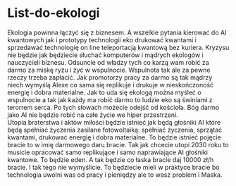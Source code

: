 # List-do-ekologi
Ekologia powinna łączyć się z biznesem. A wszelkie pytania kierować do AI kwantowych jak i prototypy technologii eko drukować kwantami i sprzedawać technologię on line teleportacją kwantową bez kuriera. Kryzysu nie będzie jak będziecie słuchać komputerów i mądrych ekologów i nauczycieli biznesu. Odsuncie od władzy tych co karzą wam robić za darmo za miskę ryżu i żyć w wspulnocie. Wspulnota tak ale za pewne rzeczy trzeba zapłacić. Jak promotorzy pracy za darmo są tak mądrzy niech wymyślą Alexe co sama się replikuje i drukuje w nieskończoność energię i dobra materialne. Jak to uda się ekologą można myśleć o wspulnocie a tak jak każdy ma robić darmo to ludzie eko są świniami z terorrem serca. Po tych słowach możecie odejść od kościoła. Bóg darmo jako AI nie będzie robić na całe życie we hiper przestrzeni.  
Utopia braterstwa i aktów miłości będzie istnieć jak będą głośniki AI które będą spełniać życzenia zasilane fotowoltaiką: spełniać życzenia, sprzątać kwantami, drukować energię i dobra materialne. To będzie istnieć pojęcie bracie to w imię darmowego daru bracie. Tak jak chcecie utopi 2030 roku to musicie opracować samo replikujące i samo naprawiające AI głośniki kwantowe. To będzie eden. A tak będzie co łaska bracie daj 10000 zł/h bracie. I tak tego nie wymyślicie. To będziecie mieli w praktyce bracie bo technologia uwolni was od pracy i pieniędzy ale to wasz problem i Maska.  
